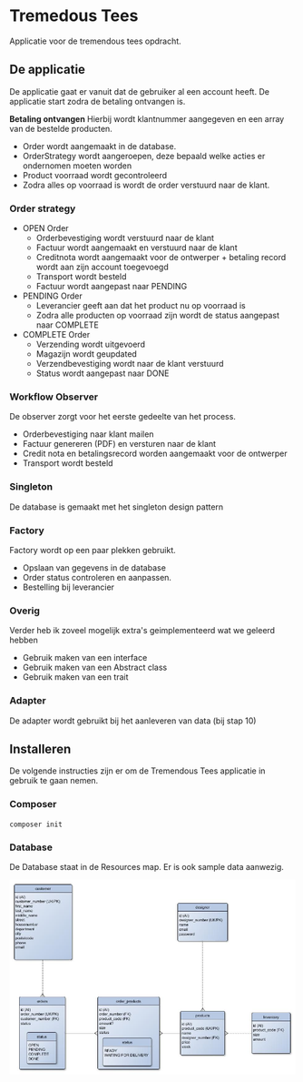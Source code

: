 # Tremedous Tees
Applicatie voor de tremendous tees opdracht.

## De applicatie
De applicatie gaat er vanuit dat de gebruiker al een account heeft. De applicatie start zodra de betaling ontvangen is.

**Betaling ontvangen**
Hierbij wordt klantnummer aangegeven en een array van de bestelde producten.

* Order wordt aangemaakt in de database.
* OrderStrategy wordt aangeroepen, deze bepaald welke acties er ondernomen moeten worden
* Product voorraad wordt gecontroleerd
* Zodra alles op voorraad is wordt de order verstuurd naar de klant.

### Order strategy
* OPEN Order
    * Orderbevestiging wordt verstuurd naar de klant
    * Factuur wordt aangemaakt en verstuurd naar de klant
    * Creditnota wordt aangemaakt voor de ontwerper + betaling record wordt aan zijn account toegevoegd
    * Transport wordt besteld
    * Factuur wordt aangepast naar PENDING
* PENDING Order
    * Leverancier geeft aan dat het product nu op voorraad is
    * Zodra alle producten op voorraad zijn wordt de status aangepast naar COMPLETE
* COMPLETE Order
    * Verzending wordt uitgevoerd
    * Magazijn wordt geupdated
    * Verzendbevestiging wordt naar de klant verstuurd
    * Status wordt aangepast naar DONE
    
### Workflow Observer
De observer zorgt voor het eerste gedeelte van het process.
* Orderbevestiging naar klant mailen
* Factuur genereren (PDF) en versturen naar de klant
* Credit nota en betalingsrecord worden aangemaakt voor de ontwerper
* Transport wordt besteld

### Singleton
De database is gemaakt met het singleton design pattern

### Factory
Factory wordt op een paar plekken gebruikt.
* Opslaan van gegevens in de database
* Order status controleren en aanpassen.
* Bestelling bij leverancier

### Overig
Verder heb ik zoveel mogelijk extra's geimplementeerd wat we geleerd hebben
* Gebruik maken van een interface
* Gebruik maken van een Abstract class
* Gebruik maken van een trait

### Adapter
De adapter wordt gebruikt bij het aanleveren van data (bij stap 10)

## Installeren
De volgende instructies zijn er om de Tremendous Tees applicatie in gebruik te gaan nemen.

### Composer
```
composer init
```

### Database
De Database staat in de Resources map. Er is ook sample data aanwezig.

![Alt text](resources/erd.jpg?raw=true "Title")